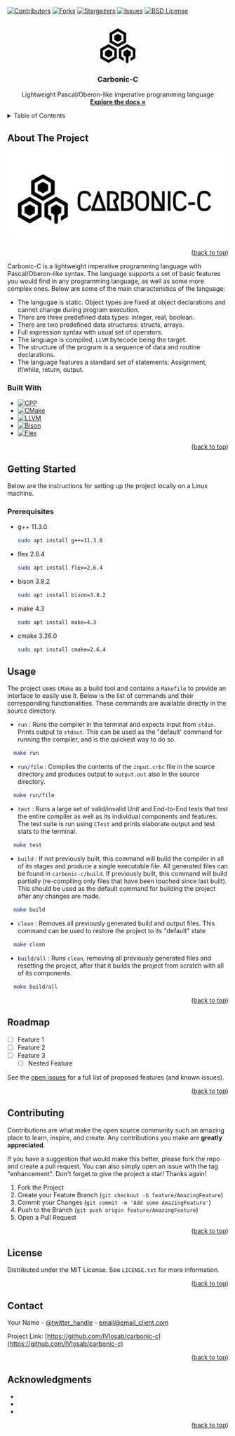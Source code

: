 <!-- Improved compatibility of back to top link: See: https://github.com/othneildrew/Best-README-Template/pull/73 -->
<a name="readme-top"></a>
<!--
*** Thanks for checking out the Best-README-Template. If you have a suggestion
*** that would make this better, please fork the repo and create a pull request
*** or simply open an issue with the tag "enhancement".
*** Don't forget to give the project a star!
*** Thanks again! Now go create something AMAZING! :D
-->



<!-- PROJECT SHIELDS -->
<!--
*** I'm using markdown "reference style" links for readability.
*** Reference links are enclosed in brackets [ ] instead of parentheses ( ).
*** See the bottom of this document for the declaration of the reference variables
*** for contributors-url, forks-url, etc. This is an optional, concise syntax you may use.
*** https://www.markdownguide.org/basic-syntax/#reference-style-links
-->
[![Contributors][contributors-shield]][contributors-url]
[![Forks][forks-shield]][forks-url]
[![Stargazers][stars-shield]][stars-url]
[![Issues][issues-shield]][issues-url]
[![BSD License][license-shield]][license-url]



<!-- PROJECT LOGO -->
<br />
<div align="center">
  <a href="https://github.com/IVIosab/carbonic-c">
    <img src="assets/Carbonic_C_icon.png" alt="Logo" width="80" height="80">
  </a>

<h3 align="center">Carbonic-C</h3>

  <p align="center">
    Lightweight Pascal/Oberon-like imperative programming language
    <br />
    <a href="https://github.com/IVIosab/carbonic-c"><strong>Explore the docs »</strong></a>

  </p>
</div>



<!-- TABLE OF CONTENTS -->
<details>
  <summary>Table of Contents</summary>
  <ol>
    <li>
      <a href="#about-the-project">About The Project</a>
      <ul>
        <li><a href="#built-with">Built With</a></li>
      </ul>
    </li>
    <li>
      <a href="#getting-started">Getting Started</a>
      <ul>
        <li><a href="#prerequisites">Prerequisites</a></li>
        <li><a href="#installation">Installation</a></li>
      </ul>
    </li>
    <li><a href="#usage">Usage</a></li>
    <li><a href="#roadmap">Roadmap</a></li>
    <li><a href="#contributing">Contributing</a></li>
    <li><a href="#license">License</a></li>
    <li><a href="#contact">Contact</a></li>
    <li><a href="#acknowledgments">Acknowledgments</a></li>
  </ol>
</details>



<!-- ABOUT THE PROJECT -->
## About The Project

![Carbonic-C Logo](assets/Carbonic_C_logo_horizontal.png)



<p align="right">(<a href="#readme-top">back to top</a>)</p>

Carbonic-C is a lightweight imperative programming language with Pascal/Oberon-like syntax. The language supports a set of basic features you would find in any programming language, as well as some more complex ones.
Below are some of the main characteristics of the language:

* The langugae is static. Object types are fixed at object declarations and cannot change during program execution.
* There are three predefined data types: integer, real, boolean.
* There are two predefined data structures: structs, arrays.
* Full expression syntax with usual set of operators.
* The language is compiled, `LLVM` bytecode being the target.
* The structure of the program is a sequence of data and routine declarations.
* The language features a standard set of statements: Assignment, if/while, return, output.


### Built With

* [![CPP][CPlusPlus]][CPlusPlus-Link]
* [![CMake][CMake]][CMake-Link]
* [![LLVM][LLVM]][LLVM-Link]
* [![Bison][Bison]][Bison-Link]
* [![Flex][Flex]][Flex-Link]

<p align="right">(<a href="#readme-top">back to top</a>)</p>



<!-- GETTING STARTED -->
## Getting Started

Below are the instructions for setting up the project locally on a Linux machine.
### Prerequisites

* g++ 11.3.0
  ```sh
  sudo apt install g++=11.3.0
  ```

* flex 2.6.4
  ```sh
  sudo apt install flex=2.6.4
  ```

* bison 3.8.2
  ```sh
  sudo apt install bison=3.8.2
  ```

* make 4.3
  ```sh
  sudo apt install make=4.3
  ```

* cmake 3.26.0
  ```sh
  sudo apt install cmake=2.6.4
  ```

<!-- USAGE EXAMPLES -->
## Usage

The project uses `CMake` as a build tool and contains a `Makefile` to provide an interface to easily use it. Below is the list of commands and their corresponding functionalities. These commands are available directly in the source directory.

* `run` : Runs the compiler in the terminal and expects input from `stdin`. Prints output to `stdout`. This can be used as the "default' command for running the compiler, and is the quickest way to do so.

```sh
  make run
  ```
* `run/file` : Compiles the contents of the `input.crbc` file in the source directory and produces output to `output.out` also in the source directory.

```sh
  make run/file
  ```
* `test` : Runs a large set of valid/invalid Unit and End-to-End tests that test the entire compiler as well as its individual components and features. The test suite is run using `CTest` and prints elaborate output and test stats to the terminal.

```sh
  make test
  ```

* `build` : If not previously built, this command will build the compiler in all of its stages and produce a single executable file. All generated files can be found in `carbonic-c/build`. If previously built, this command will build partially (re-compiling only files that have been touched since last built). This should be used as the default command for building the project after any changes are made.

```sh
  make build
  ```

* `clean` : Removes all previously generated build and output files. This command can be used to restore the project to its "default" state

```sh
  make clean
  ```

* `build/all` : Runs `clean`, removing all previously generated files and resetting the project, after that it builds the project from scratch with all of its components.

```sh
  make build/all
  ```



<p align="right">(<a href="#readme-top">back to top</a>)</p>



<!-- ROADMAP -->
## Roadmap

- [ ] Feature 1
- [ ] Feature 2
- [ ] Feature 3
    - [ ] Nested Feature

See the [open issues](https://github.com/IVIosab/carbonic-c/issues) for a full list of proposed features (and known issues).

<p align="right">(<a href="#readme-top">back to top</a>)</p>



<!-- CONTRIBUTING -->
## Contributing

Contributions are what make the open source community such an amazing place to learn, inspire, and create. Any contributions you make are **greatly appreciated**.

If you have a suggestion that would make this better, please fork the repo and create a pull request. You can also simply open an issue with the tag "enhancement".
Don't forget to give the project a star! Thanks again!

1. Fork the Project
2. Create your Feature Branch (`git checkout -b feature/AmazingFeature`)
3. Commit your Changes (`git commit -m 'Add some AmazingFeature'`)
4. Push to the Branch (`git push origin feature/AmazingFeature`)
5. Open a Pull Request

<p align="right">(<a href="#readme-top">back to top</a>)</p>



<!-- LICENSE -->
## License

Distributed under the MIT License. See `LICENSE.txt` for more information.

<p align="right">(<a href="#readme-top">back to top</a>)</p>



<!-- CONTACT -->
## Contact

Your Name - [@twitter_handle](https://twitter.com/twitter_handle) - email@email_client.com

Project Link: [https://github.com/IVIosab/carbonic-c](https://github.com/IVIosab/carbonic-c)

<p align="right">(<a href="#readme-top">back to top</a>)</p>



<!-- ACKNOWLEDGMENTS -->
## Acknowledgments

* []()
* []()
* []()

<p align="right">(<a href="#readme-top">back to top</a>)</p>



<!-- MARKDOWN LINKS & IMAGES -->
<!-- https://www.markdownguide.org/basic-syntax/#reference-style-links -->
[contributors-shield]: https://img.shields.io/github/contributors/IVIosab/carbonic-c.svg?style=for-the-badge
[contributors-url]: https://github.com/IVIosab/carbonic-c/graphs/contributors
[forks-shield]: https://img.shields.io/github/forks/IVIosab/carbonic-c.svg?style=for-the-badge
[forks-url]: https://github.com/IVIosab/carbonic-c/network/members
[stars-shield]: https://img.shields.io/github/stars/IVIosab/carbonic-c.svg?style=for-the-badge
[stars-url]: https://github.com/IVIosab/carbonic-c/stargazers
[issues-shield]: https://img.shields.io/github/issues/IVIosab/carbonic-c.svg?style=for-the-badge
[issues-url]: https://github.com/IVIosab/carbonic-c/issues
[license-shield]: https://img.shields.io/github/license/IVIosab/carbonic-c.svg?style=for-the-badge
[license-url]: https://github.com/IVIosab/carbonic-c/blob/master/LICENSE.txt
[linkedin-shield]: https://img.shields.io/badge/-LinkedIn-black.svg?style=for-the-badge&logo=linkedin&colorB=555
[linkedin-url]: https://linkedin.com/in/linkedin_username
[CPlusPlus]: https://img.shields.io/badge/C++-004C99?style=for-the-badge&logo=cplusplus&logoColor=white
[CMake]: https://img.shields.io/badge/CMake-FFFFFF?style=for-the-badge&logo=cmake&logoColor=red
[LLVM]: https://img.shields.io/badge/LLVM-000000?style=for-the-badge&logo=llvm&logoColor=red
[Flex]: https://img.shields.io/badge/Flex-FF7D32?style=for-the-badge&logo=flex&logoColor=red
[Bison]: https://img.shields.io/badge/Bison-FF0000?style=for-the-badge&logo=gnu&logoColor=white
[Bison-Link]: https://www.gnu.org/software/bison/manual/
[CPlusPlus-Link]: https://en.cppreference.com/w/
[CMake-Link]: https://cmake.org/
[LLVM-Link]: https://llvm.org/
[Flex-Link]: https://en.wikipedia.org/wiki/Flex_(lexical_analyser_generator)
